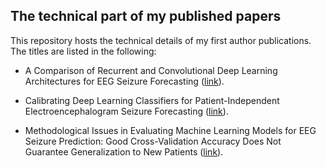 ## The technical part of my published papers

This repository hosts the technical details of my first author publications. The titles are listed in the following:

- A Comparison of Recurrent and Convolutional Deep Learning Architectures for EEG Seizure Forecasting ([link](https://www.scitepress.org/PublicationsDetail.aspx?ID=RxgTgRng4GI=&t=1)).

- Calibrating Deep Learning Classifiers for Patient-Independent Electroencephalogram Seizure Forecasting ([link](https://www.mdpi.com/1424-8220/24/9/2863)).

- Methodological Issues in Evaluating Machine Learning Models for EEG Seizure Prediction: Good Cross-Validation Accuracy Does Not Guarantee Generalization to New Patients ([link](https://www.mdpi.com/2076-3417/13/7/4262)).



